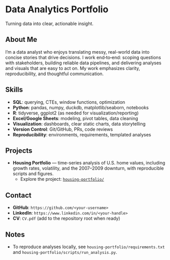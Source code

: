 Data Analytics Portfolio
========================

Turning data into clear, actionable insight.

About Me
--------

I’m a data analyst who enjoys translating messy, real-world data into concise stories that drive decisions. I work end‑to‑end: scoping questions with stakeholders, building reliable data pipelines, and delivering analyses and visuals that are easy to act on. My work emphasizes clarity, reproducibility, and thoughtful communication.

Skills
------

- **SQL**: querying, CTEs, window functions, optimization
- **Python**: pandas, numpy, duckdb, matplotlib/seaborn, notebooks
- **R**: tidyverse, ggplot2 (as needed for visualization/reporting)
- **Excel/Google Sheets**: modeling, pivot tables, data cleaning
- **Visualization**: dashboards, clear static charts, data storytelling
- **Version Control**: Git/GitHub, PRs, code reviews
- **Reproducibility**: environments, requirements, templated analyses

Projects
--------

- **Housing Portfolio** — time-series analysis of U.S. home values, including growth rates, volatility, and the 2007–2009 downturn, with reproducible scripts and figures.
  - Explore the project: [`housing-portfolio/`](housing-portfolio/)

Contact
-------

- **GitHub**: `https://github.com/<your-username>`
- **LinkedIn**: `https://www.linkedin.com/in/<your-handle>`
- **CV**: `CV.pdf` (add to the repository root when ready)

Notes
-----

- To reproduce analyses locally, see `housing-portfolio/requirements.txt` and `housing-portfolio/scripts/run_analysis.py`.


